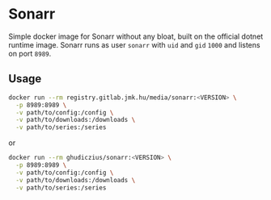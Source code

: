 # Sonarr

Simple docker image for Sonarr without any bloat, built on the official dotnet runtime image. Sonarr runs as user `sonarr` with `uid` and `gid` `1000` and listens on port `8989`.

## Usage

```sh
docker run --rm registry.gitlab.jmk.hu/media/sonarr:<VERSION> \
  -p 8989:8989 \
  -v path/to/config:/config \
  -v path/to/downloads:/downloads \
  -v path/to/series:/series
```

or

```sh
docker run --rm ghudiczius/sonarr:<VERSION> \
  -p 8989:8989 \
  -v path/to/config:/config \
  -v path/to/downloads:/downloads \
  -v path/to/series:/series
```
